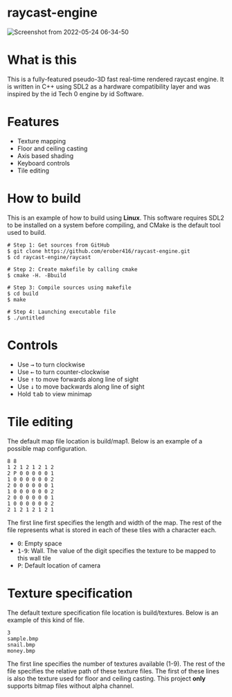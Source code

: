 # raycast-engine
![Screenshot from 2022-05-24 06-34-50](https://user-images.githubusercontent.com/61103027/170012421-0a859a8c-b6a4-48f8-a7b8-5e9996d864eb.png)
# What is this
This is a fully-featured pseudo-3D fast real-time rendered raycast engine. It is written in C++ using SDL2 as a hardware compatibility layer and was inspired by the id Tech 0 engine by id Software.
# Features
* Texture mapping
* Floor and ceiling casting
* Axis based shading
* Keyboard controls
* Tile editing
# How to build
This is an example of how to build using **Linux**. This software requires SDL2 to be installed on a system before compiling, and CMake is the default tool used to build.
```shell
# Step 1: Get sources from GitHub
$ git clone https://github.com/erober416/raycast-engine.git
$ cd raycast-engine/raycast
```
```shell
# Step 2: Create makefile by calling cmake
$ cmake -H. -Bbuild
```
```shell
# Step 3: Compile sources using makefile
$ cd build
$ make
```
```shell
# Step 4: Launching executable file
$ ./untitled
```
# Controls
* Use <kbd>→</kbd> to turn clockwise
* Use <kbd>←</kbd> to turn counter-clockwise
* Use <kbd>↑</kbd> to move forwards along line of sight
* Use <kbd>↓</kbd> to move backwards along line of sight
* Hold <kbd>tab</kbd> to view minimap
# Tile editing
The default map file location is build/map1. Below is an example of a possible map configuration.
```
8 8
1 2 1 2 1 2 1 2
2 P 0 0 0 0 0 1
1 0 0 0 0 0 0 2
2 0 0 0 0 0 0 1
1 0 0 0 0 0 0 2
2 0 0 0 0 0 0 1
1 0 0 0 0 0 0 2
2 1 2 1 2 1 2 1
```
The first line first specifies the length and width of the map. The rest of the file represents what is stored in each of these tiles with a character each.<br>
* <kbd>0</kbd>: Empty space
* <kbd>1</kbd>-<kbd>9</kbd>: Wall. The value of the digit specifies the texture to be mapped to this wall tile
* <kbd>P</kbd>: Default location of camera
# Texture specification
The default texture specification file location is build/textures. Below is an example of this kind of file.
```
3
sample.bmp
snail.bmp
money.bmp
```
The first line specifies the number of textures available (1-9). The rest of the file specifies the relative path of these texture files. The first of these lines is also the texture used for floor and ceiling casting. This project **only** supports bitmap files without alpha channel.
